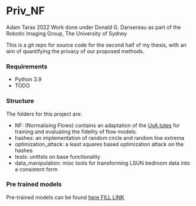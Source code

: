 # Priv_NF   
Adam Taras 2022
Work done under Donald G. Dansereau as part of the Robotic Imaging Group, The University of Sydney

This is a git repo for source code for the second half of my thesis, with an aim of quantifying the privacy of our proposed methods. 

### Requirements

- Python 3.9
- TODO


### Structure

The folders for this project are:
- NF: (Normalising Flows) contains an adaptation of the [UvA tutes](https://uvadlc-notebooks.readthedocs.io/en/latest/tutorial_notebooks/tutorial11/NF_image_modeling.html) for training and evaluating the fidelity of flow models. 
- hashes: an implementation of random circle and random line extrema
- optimization_attack: a least squares based optimization attack on the hashes
- tests: unittsts on base functionality
- data_manipulation: misc tools for transforming LSUN bedroom data into a consistent form


### Pre trained models

Pre-trained models can be found [here FILL LINK](https://drive.google.com/)



